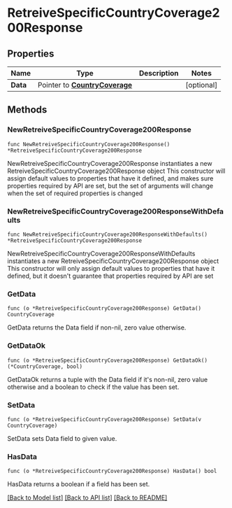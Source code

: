 # RetreiveSpecificCountryCoverage200Response

## Properties

Name | Type | Description | Notes
------------ | ------------- | ------------- | -------------
**Data** | Pointer to [**CountryCoverage**](CountryCoverage.md) |  | [optional] 

## Methods

### NewRetreiveSpecificCountryCoverage200Response

`func NewRetreiveSpecificCountryCoverage200Response() *RetreiveSpecificCountryCoverage200Response`

NewRetreiveSpecificCountryCoverage200Response instantiates a new RetreiveSpecificCountryCoverage200Response object
This constructor will assign default values to properties that have it defined,
and makes sure properties required by API are set, but the set of arguments
will change when the set of required properties is changed

### NewRetreiveSpecificCountryCoverage200ResponseWithDefaults

`func NewRetreiveSpecificCountryCoverage200ResponseWithDefaults() *RetreiveSpecificCountryCoverage200Response`

NewRetreiveSpecificCountryCoverage200ResponseWithDefaults instantiates a new RetreiveSpecificCountryCoverage200Response object
This constructor will only assign default values to properties that have it defined,
but it doesn't guarantee that properties required by API are set

### GetData

`func (o *RetreiveSpecificCountryCoverage200Response) GetData() CountryCoverage`

GetData returns the Data field if non-nil, zero value otherwise.

### GetDataOk

`func (o *RetreiveSpecificCountryCoverage200Response) GetDataOk() (*CountryCoverage, bool)`

GetDataOk returns a tuple with the Data field if it's non-nil, zero value otherwise
and a boolean to check if the value has been set.

### SetData

`func (o *RetreiveSpecificCountryCoverage200Response) SetData(v CountryCoverage)`

SetData sets Data field to given value.

### HasData

`func (o *RetreiveSpecificCountryCoverage200Response) HasData() bool`

HasData returns a boolean if a field has been set.


[[Back to Model list]](../README.md#documentation-for-models) [[Back to API list]](../README.md#documentation-for-api-endpoints) [[Back to README]](../README.md)


